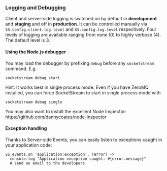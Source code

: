 ### Logging and Debugging

Client and server-side logging is switched on by default in __development__ and __staging__ and off in __production__. It can be controlled manually via `SS.config.client.log.level` and `SS.config.log.level` respectively. Four levels of logging are available ranging from none (0) to highly verbose (4). The default level is 3.


#### Using the Node.js debugger

You may load the debugger by prefixing `debug` before any `socketstream` command. E.g.

    socketstream debug start

Hint: It works best in single process mode. Even if you have ZeroMQ installed, you can force SocketStream to start in single process mode with 

    socketstream debug single

You may also want to install the excellent Node Inspector: https://github.com/dannycoates/node-inspector


#### Exception handling

Thanks to Server-side Events, you can easily listen to exceptions caught in your application code:

``` coffee-script
SS.events.on 'application:exception', (error) ->
  console.log "Application exception caught: #{error.message}"
  # send an email to the developers
```